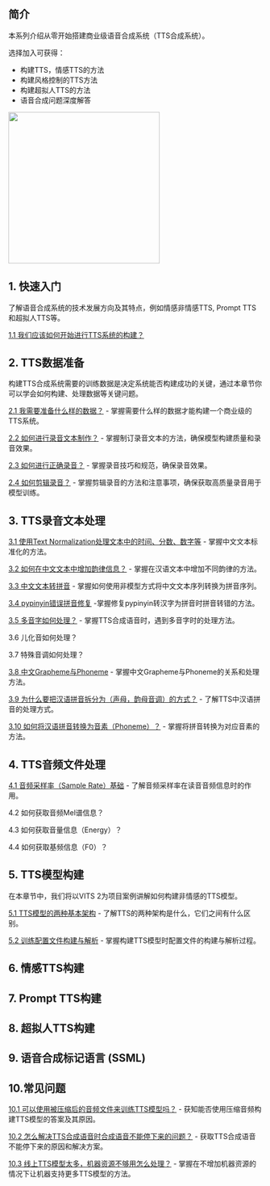 ## 简介

本系列介绍从零开始搭建商业级语音合成系统（TTS合成系统）。

选择加入可获得：

* 构建TTS，情感TTS的方法
* 构建风格控制的TTS方法
* 构建超拟人TTS的方法
* 语音合成问题深度解答

<img src="https://zlunai.com/wp-content/uploads/2024/12/2024122809312537.png" style="width:300px" />

## 1. 快速入门

了解语音合成系统的技术发展方向及其特点，例如情感非情感TTS, Prompt TTS和超拟人TTS等。

[1.1 我们应该如何开始进行TTS系统的构建？](https://articles.zsxq.com/id_dmk3c1s5aqut.html)

## 2. TTS数据准备

构建TTS合成系统需要的训练数据是决定系统能否构建成功的关键，通过本章节你可以学会如何构建、处理数据等关键问题。

[2.1 我需要准备什么样的数据？](https://articles.zsxq.com/id_887wrb4fdmja.html) - 掌握需要什么样的数据才能构建一个商业级的TTS系统。

[2.2 如何进行录音文本制作？](https://articles.zsxq.com/id_a0ot7xm56mhz.html) - 掌握制订录音文本的方法，确保模型构建质量和录音效果。

[2.3 如何进行正确录音？](https://articles.zsxq.com/id_sirt95pecw78.html) - 掌握录音技巧和规范，确保录音效果。

[2.4 如何剪辑录音？](https://articles.zsxq.com/id_wwdzri0xam1h.html) - 掌握剪辑录音的方法和注意事项，确保获取高质量录音用于模型训练。

## 3. TTS录音文本处理

[3.1 使用Text Normalization处理文本中的时间、分数、数字等](https://articles.zsxq.com/id_ckm3qjukufcr.html) - 掌握中文文本标准化的方法。

[3.2 如何在中文文本中增加韵律信息？](https://articles.zsxq.com/id_bmrwm69f90rc.html) - 掌握在汉语文本中增加不同韵律的方法。

[3.3 中文文本转拼音](https://articles.zsxq.com/id_f4f03z1eks3k.html) - 掌握如何使用非模型方式将中文文本序列转换为拼音序列。

[3.4 pypinyin错误拼音修复](https://articles.zsxq.com/id_juqu40pl8vde.html) -掌握修复pypinyin转汉字为拼音时拼音转错的方法。

[3.5 多音字如何处理？](https://articles.zsxq.com/id_i6spgbgn7owb.html) - 掌握TTS合成语音时，遇到多音字时的处理方法。

3.6 儿化音如何处理？

3.7 特殊音调如何处理？

[3.8 中文Grapheme与Phoneme](https://articles.zsxq.com/id_lig4xd1cmzl8.html) - 掌握中文Grapheme与Phoneme的关系和处理方法。

[3.9 为什么要把汉语拼音拆分为（声母，韵母音调）的方式？](https://articles.zsxq.com/id_bi2xlibfugs5.html) - 了解TTS中汉语拼音的处理方式。

[3.10 如何将汉语拼音转换为音素（Phoneme）？](https://articles.zsxq.com/id_6qixlk4ggguv.html) - 掌握将拼音转换为对应音素的方法。

## 4. TTS音频文件处理

[4.1 音频采样率（Sample Rate）基础](https://articles.zsxq.com/id_b5d1j92663ve.html) - 了解音频采样率在读音音频信息时的作用。

4.2 如何获取音频Mel谱信息？

4.3 如何获取音量信息（Energy）？

4.4 如何获取基频信息（F0）？

## 5. TTS模型构建

在本章节中，我们将以VITS 2为项目案例讲解如何构建非情感的TTS模型。

[5.1 TTS模型的两种基本架构](https://articles.zsxq.com/id_pvx2f6ms3rze.html) - 了解TTS的两种架构是什么，它们之间有什么区别。

[5.2 训练配置文件构建与解析](https://articles.zsxq.com/id_swt2rsmuaiq6.html) - 掌握构建TTS模型时配置文件的构建与解析过程。

## 6. 情感TTS构建
## 7. Prompt TTS构建
## 8. 超拟人TTS构建
## 9. 语音合成标记语言 (SSML)
## 10.常见问题

[10.1 可以使用被压缩后的音频文件来训练TTS模型吗？](https://articles.zsxq.com/id_hpwjic5wf55m.html) - 获知能否使用压缩音频构建TTS模型的答案及其原因。

[10.2 怎么解决TTS合成语音时合成语音不能停下来的问题？](https://articles.zsxq.com/id_zxd16p94gkcl.html) - 获取TTS合成语音不能停下来的原因和解决方案。

[10.3 线上TTS模型太多，机器资源不够用怎么处理？](https://articles.zsxq.com/id_3nevlw5atlww.html) - 掌握在不增加机器资源的情况下让机器支持更多TTS模型的方法。
